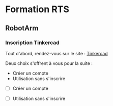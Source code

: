 # Formation RTS
## RobotArm

### Inscription Tinkercad

Tout d'abord, rendez-vous sur le site : [Tinkercad](https://www.tinkercad.com/)

Deux choix s'offrent à vous pour la suite : 
- Créer un compte
- Utilisation sans s'inscrire


- [ ] Créer un compte



- [ ] Utilisation sans s'inscrire
